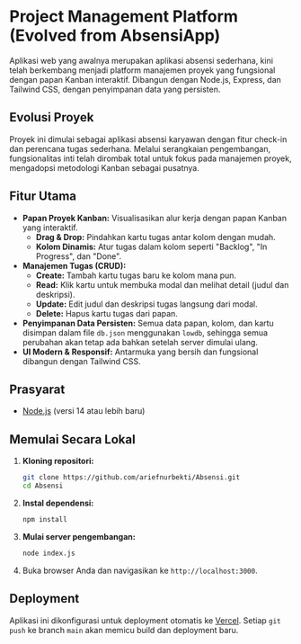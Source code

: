 # Project Management Platform (Evolved from AbsensiApp)

Aplikasi web yang awalnya merupakan aplikasi absensi sederhana, kini telah berkembang menjadi platform manajemen proyek yang fungsional dengan papan Kanban interaktif. Dibangun dengan Node.js, Express, dan Tailwind CSS, dengan penyimpanan data yang persisten.

## Evolusi Proyek

Proyek ini dimulai sebagai aplikasi absensi karyawan dengan fitur check-in dan perencana tugas sederhana. Melalui serangkaian pengembangan, fungsionalitas inti telah dirombak total untuk fokus pada manajemen proyek, mengadopsi metodologi Kanban sebagai pusatnya.

## Fitur Utama

*   **Papan Proyek Kanban:** Visualisasikan alur kerja dengan papan Kanban yang interaktif.
    *   **Drag & Drop:** Pindahkan kartu tugas antar kolom dengan mudah.
    *   **Kolom Dinamis:** Atur tugas dalam kolom seperti "Backlog", "In Progress", dan "Done".
*   **Manajemen Tugas (CRUD):**
    *   **Create:** Tambah kartu tugas baru ke kolom mana pun.
    *   **Read:** Klik kartu untuk membuka modal dan melihat detail (judul dan deskripsi).
    *   **Update:** Edit judul dan deskripsi tugas langsung dari modal.
    *   **Delete:** Hapus kartu tugas dari papan.
*   **Penyimpanan Data Persisten:** Semua data papan, kolom, dan kartu disimpan dalam file `db.json` menggunakan `lowdb`, sehingga semua perubahan akan tetap ada bahkan setelah server dimulai ulang.
*   **UI Modern & Responsif:** Antarmuka yang bersih dan fungsional dibangun dengan Tailwind CSS.

## Prasyarat

*   [Node.js](https://nodejs.org/) (versi 14 atau lebih baru)

## Memulai Secara Lokal

1.  **Kloning repositori:**

    ```bash
    git clone https://github.com/ariefnurbekti/Absensi.git
    cd Absensi
    ```

2.  **Instal dependensi:**

    ```bash
    npm install
    ```

3.  **Mulai server pengembangan:**

    ```bash
    node index.js
    ```

4.  Buka browser Anda dan navigasikan ke `http://localhost:3000`.

## Deployment

Aplikasi ini dikonfigurasi untuk deployment otomatis ke [Vercel](https://vercel.com/). Setiap `git push` ke branch `main` akan memicu build dan deployment baru.
